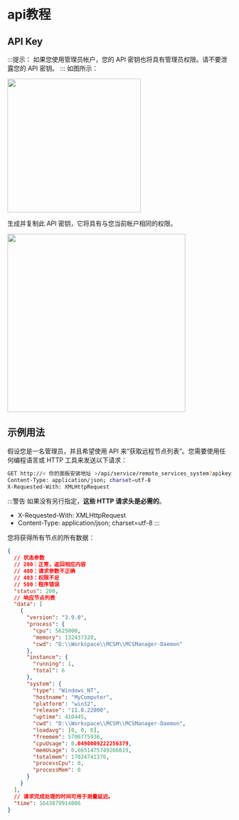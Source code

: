# api教程
## API Key

:::提示：
如果您使用管理员帐户，您的 API 密钥也将具有管理员权限。请不要泄露您的 API 密钥。 :::
如图所示：

<img src="../../images/zh_cn/to_user_info.png" style="width:300px" />

生成并复制此 API 密钥，它将具有与您当前帐户相同的权限。

<img src="../../images/zh_cn/getkey.png" style="width:400px" />

## 示例用法

假设您是一名管理员，并且希望使用 API 来“获取远程节点列表”。您需要使用任何编程语言或 HTTP 工具来发送以下请求：

```bash
GET http://< 你的面板安装地址 >/api/service/remote_services_system?apikey=< 你的 Api Key >
Content-Type: application/json; charset=utf-8
X-Requested-With: XMLHttpRequest
```

:::警告
如果没有另行指定，**这些 HTTP 请求头是必需的**。

- X-Requested-With: XMLHttpRequest
- Content-Type: application/json; charset=utf-8
:::

您将获得所有节点的所有数据：

```json
{
  // 状态参数
  // 200：正常，返回相应内容
  // 400：请求参数不正确
  // 403：权限不足
  // 500：程序错误
  "status": 200,
  // 响应节点列表
  "data": [
    {
      "version": "3.9.0",
      "process": {
        "cpu": 5625000,
        "memory": 132437320,
        "cwd": "D:\\Workspace\\MCSM\\MCSManager-Daemon"
      },
      "instance": {
        "running": 1,
        "total": 6
      },
      "system": {
        "type": "Windows_NT",
        "hostname": "MyComputer",
        "platform": "win32",
        "release": "11.0.22000",
        "uptime": 410445,
        "cwd": "D:\\Workspace\\MCSM\\MCSManager-Daemon",
        "loadavg": [0, 0, 0],
        "freemem": 5700775936,
        "cpuUsage": 0.0490009222256379,
        "memUsage": 0.6651475749266619,
        "totalmem": 17024741376,
        "processCpu": 0,
        "processMem": 0
      }
    }
  ],
  // 请求完成处理的时间可用于测量延迟。
  "time": 1643879914006
}
```

